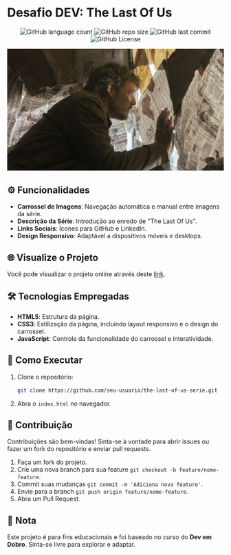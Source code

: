 <!-- Projeto Finalizado -->
# Desafio DEV: The Last Of Us

<p align="center">
  <!-- Contador de linguagens do GitHub -->
  <img alt="GitHub language count" src="https://img.shields.io/github/languages/count/devAndreotti/dev-tlou?color=FFF&labelColor=7e5840&style=flat-square">
  <!-- Tamanho do repositório no GitHub -->
  <img alt="GitHub repo size" src="https://img.shields.io/github/repo-size/devAndreotti/dev-tlou?color=FFF&labelColor=7e5840&style=flat-square">
  <!-- Último commit no GitHub -->
  <img alt="GitHub last commit" src="https://img.shields.io/github/last-commit/devAndreotti/dev-tlou?color=FFF&labelColor=7e5840&style=flat-square">
  <!-- Licença do GitHub -->
  <img alt="GitHub License" src="https://img.shields.io/github/license/devAndreotti/devAndreotti?color=FFF&labelColor=7e5840&style=flat-square">
</p>

<div align="center">
  <img src="./src/imagens/tlou-3.jpg" alt="The Last Of Us Banner"/>
</div>

## ⚙️ Funcionalidades

- **Carrossel de Imagens**: Navegação automática e manual entre imagens da série.
- **Descrição da Série**: Introdução ao enredo de "The Last Of Us".
- **Links Sociais**: Ícones para GitHub e LinkedIn.
- **Design Responsivo**: Adaptável a dispositivos móveis e desktops.

## 🌐 Visualize o Projeto

Você pode visualizar o projeto online através deste [link](https://devandreotti.github.io/dev-tlou/).

## 🛠 Tecnologias Empregadas

- **HTML5**: Estrutura da página.
- **CSS3**: Estilização da página, incluindo layout responsivo e o design do carrossel.
- **JavaScript**: Controle da funcionalidade do carrossel e interatividade.

## 🚀 Como Executar

1. Clone o repositório:
   ```bash
   git clone https://github.com/seu-usuario/the-last-of-us-serie.git
   ```

2. Abra o `index.html` no navegador.

## 💪 Contribuição

Contribuições são bem-vindas! Sinta-se à vontade para abrir issues ou fazer um fork do repositório e enviar pull requests.

1. Faça um fork do projeto.
2. Crie uma nova branch para sua feature `git checkout -b feature/nome-feature`.
3. Commit suas mudanças `git commit -m 'Adiciona nova feature'`.
4. Envie para a branch `git push origin feature/nome-feature`.
5. Abra um Pull Request.

## 📝 Nota

Este projeto é para fins educacionais e foi baseado no curso do **Dev em Dobro**. Sinta-se livre para explorar e adaptar.
